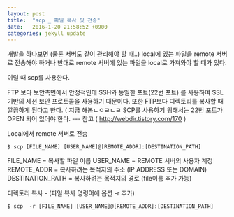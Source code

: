 ```yaml
---
layout: post
title:  "scp _ 파일 복사 및 전송"
date:   2016-1-20 21:58:52 +0900
categories: jekyll update
---
```


개발을 하다보면 (물론 서버도 같이 관리해야 할 때..) local에 있는 파일을 remote 서버로 전송해야 하거나
반대로 remote 서버에 있는 파일을 local로 가져와야 할 때가 있다.

이럴 때 scp를 사용한다.

FTP 보다 보안측면에서 안정적인데 SSH와 동일한 포트(22번 포트) 를 사용하여 SSL기반의 세션 보안 프로토콜을 사용하기 때문이다.
또한 FTP보다 디렉토리를 복사할 때 깔끔하게 된다고 한다. ( 지금 해봄ㄴㅇㄹㄴㄹ
SCP를 사용하기 위해서는 22번 포트가 OPEN 되어 있어야 한다. --- 참고 ( http://webdir.tistory.com/170 )

Local에서 remote 서버로 전송

~~~
$ scp [FILE_NAME] [USER_NAME]@[REMOTE_ADDR]:[DESTINATION_PATH]
~~~

FILE_NAME = 복사할 파일 이름
USER_NAME = REMOTE 서버의 사용자 계정
REMOTE_ADDR = 복사하려는 목적지의 주소 (IP ADDRESS 또는 DOMAIN)
DESTINATION_PATH = 복사하려는 목적지의 경로 (file이름 추가 가능)

디렉토리 복사 - (파일 복사 명령어에 옵션 -r 추가)

~~~
$ scp  -r [FILE_NAME] [USER_NAME]@[REMOTE_ADDR]:[DESTINATION_PATH]
~~~



